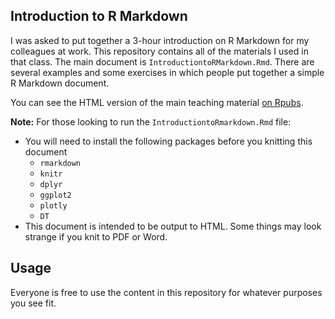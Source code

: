 ## Introduction to R Markdown

I was asked to put together a 3-hour introduction on R Markdown for my colleagues at work. This repository contains all of the materials I used in that class. The main document is `IntroductiontoRMarkdown.Rmd`. There are several examples and some exercises in which people put together a simple R Markdown document.

You can see the HTML version of the main teaching material [on Rpubs](http://rpubs.com/brandonkopp/intro_to_r_markdown).

**Note:** For those looking to run the `IntroductiontoRmarkdown.Rmd` file:

-  You will need to install the following packages before you knitting this document  
    + `rmarkdown`
    + `knitr`
    + `dplyr`
    + `ggplot2` 
    + `plotly`
    + `DT`  
- This document is intended to be output to HTML. Some things may look strange if you knit to PDF or Word.

## Usage
Everyone is free to use the content in this repository for whatever purposes you see fit.